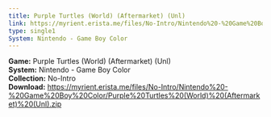 ```yaml
---
title: Purple Turtles (World) (Aftermarket) (Unl)
link: https://myrient.erista.me/files/No-Intro/Nintendo%20-%20Game%20Boy%20Color/Purple%20Turtles%20(World)%20(Aftermarket)%20(Unl).zip
type: single1
System: Nintendo - Game Boy Color
---
```

<b>Game:</b> Purple Turtles (World) (Aftermarket) (Unl)<br>
<b>System:</b> Nintendo - Game Boy Color<br>
<b>Collection:</b> No-Intro<br>
<b>Download:</b> https://myrient.erista.me/files/No-Intro/Nintendo%20-%20Game%20Boy%20Color/Purple%20Turtles%20(World)%20(Aftermarket)%20(Unl).zip
